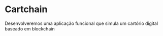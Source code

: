 # Cartchain

Desenvolveremos uma aplicação funcional que simula um cartório digital baseado em blockchain
